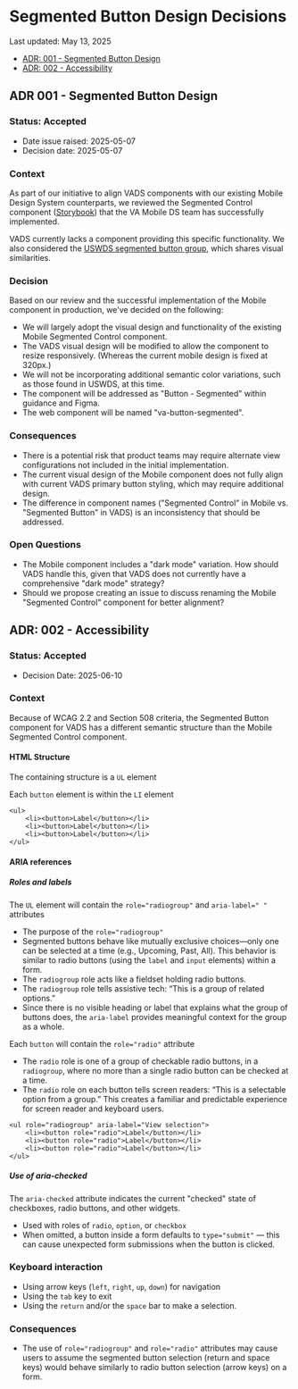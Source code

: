 # Segmented Button Design Decisions
Last updated: May 13, 2025

- [ADR: 001 - Segmented Button Design](#ADR-001---Segmented-Button-Design)
- [ADR: 002 - Accessibility](#ADR-002---Accessibility)


## ADR 001 - Segmented Button Design

### Status: Accepted

- Date issue raised: 2025-05-07
- Decision date: 2025-05-07

### Context

As part of our initiative to align VADS components with our existing Mobile Design System counterparts, we reviewed the Segmented Control component ([Storybook](https://design.va.gov/storybook/?path=/docs/va-mobile_segmented-control--docs)) that the VA Mobile DS team has successfully implemented.

VADS currently lacks a component providing this specific functionality. We also considered the [USWDS segmented button group](https://designsystem.digital.gov/components/button-group/), which shares visual similarities.

### Decision

Based on our review and the successful implementation of the Mobile component in production, we've decided on the following:

* We will largely adopt the visual design and functionality of the existing Mobile Segmented Control component.
* The VADS visual design will be modified to allow the component to resize responsively. (Whereas the current mobile design is fixed at 320px.) 
* We will not be incorporating additional semantic color variations, such as those found in USWDS, at this time.
* The component will be addressed as "Button - Segmented" within guidance and Figma.
* The web component will be named "va-button-segmented".

### Consequences

* There is a potential risk that product teams may require alternate view configurations not included in the initial implementation.
* The current visual design of the Mobile component does not fully align with current VADS primary button styling, which may require additional design.
* The difference in component names ("Segmented Control" in Mobile vs. "Segmented Button" in VADS) is an inconsistency that should be addressed.

### Open Questions

* The Mobile component includes a "dark mode" variation. How should VADS handle this, given that VADS does not currently have a comprehensive "dark mode" strategy?
* Should we propose creating an issue to discuss renaming the Mobile "Segmented Control" component for better alignment?


## ADR: 002 - Accessibility

### Status: Accepted

- Decision Date: 2025-06-10



### Context

Because of WCAG 2.2 and Section 508 criteria, the Segmented Button component for VADS has a different semantic structure than the Mobile Segmented Control component.



#### HTML Structure

The containing structure is a `UL` element

Each `button` element is within the `LI` element



```
<ul>
	<li><button>Label</button></li>
	<li><button>Label</button></li>
    <li><button>Label</button></li>
</ul>
```

#### ARIA references

##### Roles and labels

The `UL` element will contain the `role="radiogroup"` and `aria-label=" "` attributes

- The purpose of the `role="radiogroup"`
- Segmented buttons behave like mutually exclusive choices—only one can be selected at a time (e.g., Upcoming, Past, All). This behavior is similar to radio buttons (using the `label` and `input` elements) within a form.
- The `radiogroup` role acts like a fieldset holding radio buttons.
- The `radiogroup` role tells assistive tech: “This is a group of related options.”
- Since there is no visible heading or label that explains what the group of buttons does, the `aria-label` provides meaningful context for the group as a whole.

Each `button` will contain the `role="radio"` attribute

- The `radio` role is one of a group of checkable radio buttons, in a `radiogroup`, where no more than a single radio button can be checked at a time.
- The `radio` role on each button tells screen readers: “This is a selectable option from a group.”
  This creates a familiar and predictable experience for screen reader and keyboard users.

```
<ul role="radiogroup" aria-label="View selection">
	<li><button role="radio">Label</button></li>
	<li><button role="radio">Label</button></li>
    <li><button role="radio">Label</button></li>
</ul>
```

##### Use of aria-checked


The `aria-checked` attribute indicates the current "checked" state of checkboxes, radio buttons, and other widgets.

- Used with roles of `radio`, `option`, or `checkbox`
- When omitted, a button inside a form defaults to `type="submit"` — this can cause unexpected form submissions when the button is clicked.

### Keyboard interaction

- Using arrow keys (`left`, `right`, `up`, `down`) for navigation
- Using the `tab` key to exit
- Using the `return` and/or the `space` bar to make a selection.

### Consequences

- The use of `role="radiogroup"` and `role="radio"` attributes may cause users to assume the segmented button selection (return and space keys) would behave similarly to radio button selection (arrow keys) on a form. 

